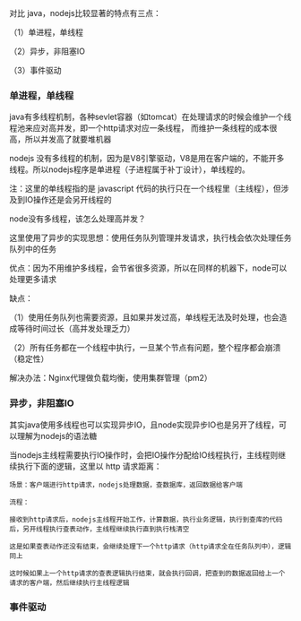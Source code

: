对比 java，nodejs比较显著的特点有三点：

（1）单进程，单线程

（2）异步，非阻塞IO

（3）事件驱动


### 单进程，单线程

java有多线程机制，各种sevlet容器（如tomcat）在处理请求的时候会维护一个线程池来应对高并发，即一个http请求对应一条线程，
而维护一条线程的成本很高，所以并发高了就要堆机器

nodejs 没有多线程的机制，因为是V8引擎驱动，V8是用在客户端的，不能开多线程。所以nodejs程序是单进程（子进程属于补丁设计），单线程的。

注：这里的单线程指的是 javascript 代码的执行只在一个线程里（主线程），但涉及到IO操作还是会另开线程的

node没有多线程，该怎么处理高并发？

这里使用了异步的实现思想：使用任务队列管理并发请求，执行栈会依次处理任务队列中的任务

优点：因为不用维护多线程，会节省很多资源，所以在同样的机器下，node可以处理更多请求

缺点：

（1）使用任务队列也需要资源，且如果并发过高，单线程无法及时处理，也会造成等待时间过长（高并发处理乏力）

（2）所有任务都在一个线程中执行，一旦某个节点有问题，整个程序都会崩溃（稳定性）

解决办法：Nginx代理做负载均衡，使用集群管理（pm2）

### 异步，非阻塞IO

其实java使用多线程也可以实现异步IO，且node实现异步IO也是另开了线程，可以理解为nodejs的语法糖

当nodejs主线程需要执行IO操作时，会把IO操作分配给IO线程执行，主线程则继续执行下面的逻辑，这里以 http 请求距离：

```
场景：客户端进行http请求，nodejs处理数据，查数据库，返回数据给客户端

流程：

接收到http请求后，nodejs主线程开始工作，计算数据，执行业务逻辑，执行到查库的代码后，另开线程执行查表动作，主线程继续执行直到执行栈清空

这是如果查表动作还没有结束，会继续处理下一个http请求（http请求全在任务队列中），逻辑同上

这时候如果上一个http请求的查表逻辑执行结束，就会执行回调，把查到的数据返回给上一个请求的客户端，然后继续执行主线程逻辑
```

### 事件驱动
